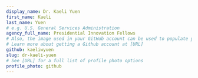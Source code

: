 ```yaml
---
display_name: Dr. Kaeli Yuen
first_name: Kaeli
last_name: Yuen
# e.g. U.S. General Services Administration
agency_full_name: Presidential Innovation Fellows
# Also, the image used in your GitHub account can be used to populate your digital.gov profile photo.
# Learn more about getting a Github account at [URL]
github: kaeliwyuen
slug: dr-kaeli-yuen
# See [URL] for a full list of profile photo options
profile_photo: github
---
```

